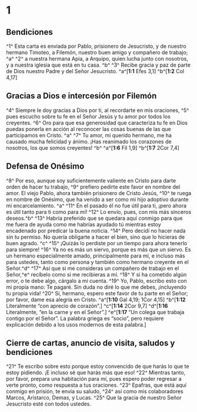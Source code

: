 # 1 
## Bendiciones
^1^ Esta carta es enviada por Pablo, prisionero de Jesucristo, y de nuestro hermano Timoteo, a Filemón, nuestro buen amigo y compañero de trabajo; ^a^ ^2^ a nuestra hermana Apia, a Arquipo, quien lucha junto con nosotros, y a nuestra iglesia que está en tu casa. ^b^ ^3^ Recibe gracia y paz de parte de Dios nuestro Padre y del Señor Jesucristo. 
^a^[**1:1** Efes 3,1] ^b^[**1:2** Col 4,17]

## Gracias a Dios e intercesión por Filemón
^4^ Siempre le doy gracias a Dios por ti, al recordarte en mis oraciones, ^5^ pues escucho sobre tu fe en el Señor Jesús y tu amor por todos los creyentes. ^6^ Oro para que esa generosidad que caracteriza tu fe en Dios puedas ponerla en acción al reconocer las cosas buenas de las que participamos en Cristo. ^a^ ^7^ Tu amor, mi querido hermano, me ha causado mucha felicidad y ánimo. ¡Has reanimado los corazones de nosotros, los que somos creyentes! ^b^ 
^a^[**1:6** Fil 1,9] ^b^[**1:7** 2Cor 7,4]

## Defensa de Onésimo
^8^ Por eso, aunque soy suficientemente valiente en Cristo para darte orden de hacer tu trabajo, ^9^ prefiero pedirte este favor en nombre del amor. El viejo Pablo, ahora también prisionero de Cristo Jesús, ^10^ te ruega en nombre de Onésimo, que ha venido a ser como mi hijo adoptivo durante mi encarcelamiento. ^a^ ^11^ En el pasado él no fue útil para ti, ¡pero ahora es útil tanto para ti como para mí! ^12^ Lo envío, pues, con mis más sinceros deseos.^b^ ^13^ Habría preferido que se quedara aquí conmigo para que me fuera de ayuda como me habrías ayudado tú mientras estoy encadenado por predicar la buena noticia. ^14^ Pero decidí no hacer nada sin tu permiso. No quería obligarte a hacer el bien, sino que lo hicieras de buen agrado. ^c^ ^15^ ¡Quizás lo perdiste por un tiempo para ahora tenerlo para siempre! ^16^ Ya no es más un siervo, porque es más que un siervo. Es un hermano especialmente amado, principalmente para mí, e incluso más para ustedes, tanto como persona y también como hermano creyente en el Señor.^d^ ^17^ Así que si me consideras un compañero de trabajo en el Señor,^e^ recíbelo como si me recibieras a mí. ^18^ Y si ha cometido algún error, o te debe algo, cárgalo a mi cuenta. ^19^ Yo, Pablo, escribo esto con mi propia mano: Te pagaré. Sin duda no diré lo que me debes, ¡incluyendo tu propia vida! ^20^ Sí, hermano, espero este favor de tu parte en el Señor; por favor, dame esa alegría en Cristo. 
^a^[**1:10** Gal 4,19; 1Cor 4,15] ^b^[**1:12** Literalmente “con aprecio de corazón”.] ^c^[**1:14** 2Cor 9,7] ^d^[**1:16** Literalmente, “en la carne y en el Señor”.] ^e^[**1:17** “Un colega que trabaja contigo por el Señor”. La palabra griega es “socio”, pero requiere explicación debido a los usos modernos de esta palabra.]

## Cierre de cartas, anuncio de visita, saludos y bendiciones
^21^ Te escribo sobre esto porque estoy convencido de que harás lo que te estoy pidiendo. ¡E incluso sé que harás más que eso! ^22^ Mientras tanto, por favor, prepara una habitación para mí, pues espero poder regresar a verte pronto, como respuesta a tus oraciones. ^23^ Epafras, que está aquí conmigo en prisión, te envía su saludo, ^24^ así como mis colaboradores Marcos, Aristarco, Demas, y Lucas. ^25^ Que la gracia de nuestro Señor Jesucristo esté con todos ustedes. 